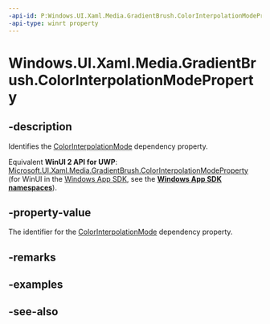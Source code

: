 ```yaml
---
-api-id: P:Windows.UI.Xaml.Media.GradientBrush.ColorInterpolationModeProperty
-api-type: winrt property
---
```


<!-- Property syntax
public Windows.UI.Xaml.DependencyProperty ColorInterpolationModeProperty { get; }
-->

# Windows.UI.Xaml.Media.GradientBrush.ColorInterpolationModeProperty

## -description
Identifies the [ColorInterpolationMode](gradientbrush_colorinterpolationmode.md) dependency property.

Equivalent **WinUI 2 API for UWP**: [Microsoft.UI.Xaml.Media.GradientBrush.ColorInterpolationModeProperty](/windows/winui/api/microsoft.ui.xaml.media.gradientbrush.colorinterpolationmodeproperty) (for WinUI in the [Windows App SDK](/windows/apps/windows-app-sdk/), see the **[Windows App SDK namespaces](/windows/windows-app-sdk/api/winrt/)**).

## -property-value
The identifier for the [ColorInterpolationMode](gradientbrush_colorinterpolationmode.md) dependency property.

## -remarks

## -examples

## -see-also
